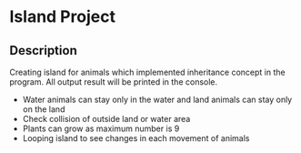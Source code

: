 # Island Project
## Description
Creating island for animals which implemented inheritance concept in the program. All output result will be printed in the console. 
* Water animals can stay only in the water and land animals can stay only on the land
* Check collision of outside land or water area
* Plants can grow as maximum number is 9
* Looping island to see changes in each movement of animals
